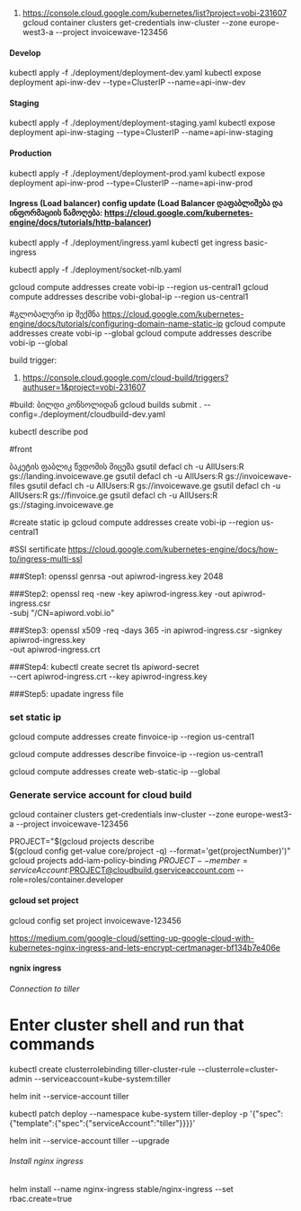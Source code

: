 1. https://console.cloud.google.com/kubernetes/list?project=vobi-231607
 gcloud container clusters get-credentials inw-cluster --zone europe-west3-a --project invoicewave-123456

#### Develop
kubectl apply -f ./deployment/deployment-dev.yaml
kubectl expose deployment api-inw-dev --type=ClusterIP --name=api-inw-dev


#### Staging
kubectl apply -f ./deployment/deployment-staging.yaml
kubectl expose deployment api-inw-staging --type=ClusterIP --name=api-inw-staging


#### Production
kubectl apply -f ./deployment/deployment-prod.yaml
kubectl expose deployment api-inw-prod --type=ClusterIP --name=api-inw-prod




#### Ingress (Load balancer) config update (Load Balancer დაფაბლიშება და ინფორმაციის წამოღება: https://cloud.google.com/kubernetes-engine/docs/tutorials/http-balancer)
kubectl apply -f ./deployment/ingress.yaml
kubectl get ingress basic-ingress

kubectl apply -f ./deployment/socket-nlb.yaml

gcloud compute addresses create vobi-ip --region us-central1
gcloud compute addresses describe vobi-global-ip --region us-central1



#გლობალური ip შექმნა https://cloud.google.com/kubernetes-engine/docs/tutorials/configuring-domain-name-static-ip
gcloud compute addresses create vobi-ip --global
gcloud compute addresses describe vobi-ip --global


build trigger:
1. https://console.cloud.google.com/cloud-build/triggers?authuser=1&project=vobi-231607



#build: ბილდი კონსოლიდან
gcloud builds submit . --config=./deployment/cloudbuild-dev.yaml

kubectl describe pod


#front

ბაკეტის ფაბლიკ წვდომის მიცემა
gsutil defacl ch -u AllUsers:R gs://landing.invoicewave.ge
gsutil defacl ch -u AllUsers:R gs://invoicewave-files
gsutil defacl ch -u AllUsers:R gs://invoicewave.ge
gsutil defacl ch -u AllUsers:R gs://finvoice.ge
gsutil defacl ch -u AllUsers:R gs://staging.invoicewave.ge



#create static ip
gcloud compute addresses create vobi-ip --region us-central1






#SSl sertificate https://cloud.google.com/kubernetes-engine/docs/how-to/ingress-multi-ssl

###Step1:
openssl genrsa -out apiwrod-ingress.key 2048

###Step2:
openssl req -new -key apiwrod-ingress.key -out apiwrod-ingress.csr \
    -subj "/CN=apiword.vobi.io"

###Step3:
openssl x509 -req -days 365 -in apiwrod-ingress.csr -signkey apiwrod-ingress.key \
    -out apiwrod-ingress.crt

###Step4:
kubectl create secret tls apiword-secret \
  --cert apiwrod-ingress.crt --key apiwrod-ingress.key

###Step5:
upadate ingress file





### set static ip

gcloud compute addresses create finvoice-ip --region us-central1

gcloud compute addresses describe finvoice-ip --region us-central1

gcloud compute addresses create web-static-ip --global


### Generate service account for cloud build

 gcloud container clusters get-credentials inw-cluster --zone europe-west3-a --project invoicewave-123456

PROJECT="$(gcloud projects describe \
    $(gcloud config get-value core/project -q) --format='get(projectNumber)')"
gcloud projects add-iam-policy-binding $PROJECT --member=serviceAccount:$PROJECT@cloudbuild.gserviceaccount.com --role=roles/container.developer

#### gcloud set project

gcloud config set project invoicewave-123456


https://medium.com/google-cloud/setting-up-google-cloud-with-kubernetes-nginx-ingress-and-lets-encrypt-certmanager-bf134b7e406e



#### ngnix ingress

###### Connection to tiller
# Enter cluster shell and run that commands
kubectl create clusterrolebinding tiller-cluster-rule --clusterrole=cluster-admin --serviceaccount=kube-system:tiller

helm init --service-account tiller

kubectl patch deploy --namespace kube-system tiller-deploy -p '{"spec":{"template":{"spec":{"serviceAccount":"tiller"}}}}'

helm init --service-account tiller --upgrade

###### Install nginx ingress
helm install --name nginx-ingress stable/nginx-ingress --set rbac.create=true
